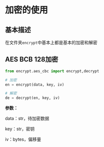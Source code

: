 # 加密的使用

## 基本描述

在文件夹`encrypt`中基本上都是基本的加密和解密

## AES BCB 128加密

```python
from encrypt.aes_cbc import encrypt,decrypt

# 加密
en = encrypt(data, key, iv)

# 解密
de = decrypt(en, key, iv)
```
**参数：**

data：str，待加密数据

key：str，密钥

iv：bytes，偏移量

